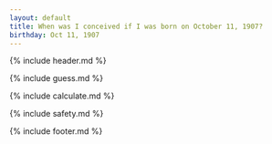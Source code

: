```yaml
---
layout: default
title: When was I conceived if I was born on October 11, 1907?
birthday: Oct 11, 1907
---
```


{% include header.md %}

{% include guess.md %}

{% include calculate.md %}

{% include safety.md %}

{% include footer.md %}



